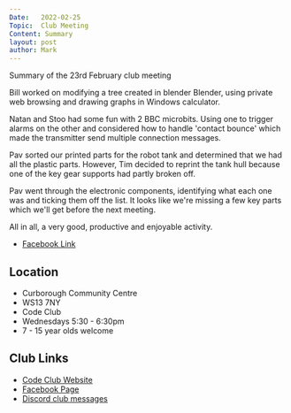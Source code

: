```yaml
---
Date:   2022-02-25
Topic:  Club Meeting
Content: Summary
layout: post
author: Mark
---
```

Summary of the 23rd February club meeting

Bill worked on modifying a tree created in blender Blender, using private web browsing and drawing graphs in Windows calculator.

Natan and Stoo had some fun with 2 BBC microbits. 
Using one to trigger alarms on the other and considered how to handle 'contact bounce' which made the transmitter send multiple connection messages.

Pav sorted our printed parts for the robot tank and determined that we had all the plastic parts.
However, Tim decided to reprint the tank hull because one of the key gear supports had partly broken off.

Pav went through the electronic components, identifying what each one was and ticking them off the list. 
It looks like we're missing a few key parts which we'll get before the next meeting.

All in all, a very good, productive and enjoyable activity.



* [Facebook Link](https://www.facebook.com/1481985248595237/posts/4645243245602739/)

## Location

* Curborough Community Centre
* WS13 7NY
* Code Club
* Wednesdays 5:30 - 6:30pm
* 7 - 15 year olds welcome

## Club Links

* [Code Club Website](https://lichfield-code-club.github.io/)
* [Facebook Page](https://www.facebook.com/LichfieldCoders)
* [Discord club messages](https://discord.gg/szz6xGK)
